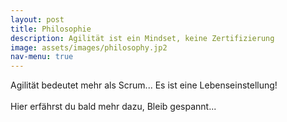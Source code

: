 ```yaml
---
layout: post
title: Philosophie
description: Agilität ist ein Mindset, keine Zertifizierung
image: assets/images/philosophy.jp2
nav-menu: true
---
```


Agilität bedeutet mehr als Scrum... Es ist eine Lebenseinstellung!
<br />
<br />
Hier erfährst du bald mehr dazu, Bleib gespannt...
